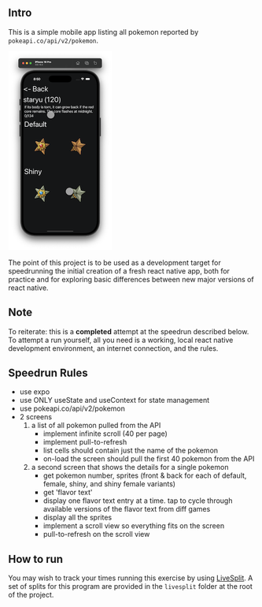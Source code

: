 ## Intro

This is a simple mobile app listing all pokemon reported by `pokeapi.co/api/v2/pokemon`.  

![preview image](https://raw.githubusercontent.com/cruinh/RNNA_RFD07/refs/heads/main/app_preview.png)

The point of this project is to be used as a development target for speedrunning the initial creation of a fresh react native app, both for practice and for exploring basic differences between new major versions of react native.

## Note

To reiterate: this is a **completed** attempt at the speedrun described below.  To attempt a run yourself, all you need is a working, local react native development environment, an internet connection, and the rules.

## Speedrun Rules

- use expo
- use ONLY useState and useContext for state management
- use pokeapi.co/api/v2/pokemon
- 2 screens
    1. a list of all pokemon pulled from the API
        - implement infinite scroll (40 per page)
        - implement pull-to-refresh
        - list cells should contain just the name of the pokemon
        - on-load the screen should pull the first 40 pokemon from the API
    1. a second screen that shows the details for a single pokemon
        - get pokemon number, sprites (front & back for each of default, female, shiny, and shiny female variants)
        - get 'flavor text'
        - display one flavor text entry at a time.  tap to cycle through available versions of the flavor text from diff games
        - display all the sprites
        - implement a scroll view so everything fits on the screen
        - pull-to-refresh on the scroll view

## How to run

You may wish to track your times running this exercise by using [LiveSplit](https://livesplit.org).  A set of splits for this program are provided in the `livesplit` folder at the root of the project. 